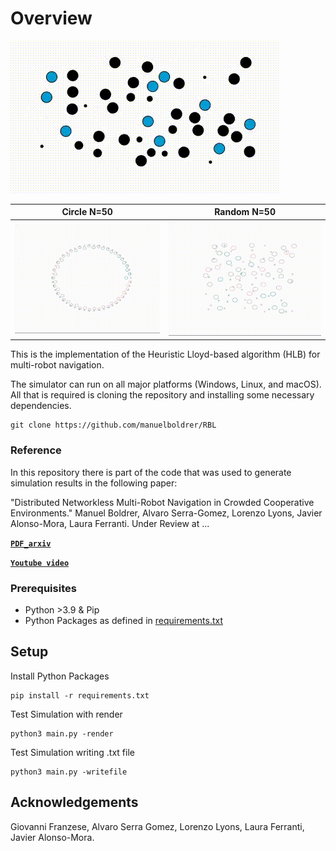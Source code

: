 # Overview
               
![](videos/tud.gif) 




Circle N=50                  |   Random N=50       | 
:-------------------------:|:-------------------------:|
![](videos/circle.gif)  | ![](videos/random.gif) | 


This is the implementation of the Heuristic Lloyd-based algorithm (HLB) for multi-robot navigation. 


The simulator can run on all major platforms (Windows, Linux, and macOS). All that is required is cloning the repository and installing some necessary dependencies.


    git clone https://github.com/manuelboldrer/RBL

### Reference
In this repository there is part of the code that was used to generate simulation results in the following paper: 

"Distributed Networkless Multi-Robot Navigation in Crowded Cooperative Environments."
Manuel Boldrer, Alvaro Serra-Gomez, Lorenzo Lyons, Javier Alonso-Mora, Laura Ferranti. Under Review at ...

**[`PDF_arxiv`](https://arxiv.org/pdf/2310.19511.pdf)** 

**[`Youtube video`](https://www.youtube.com/watch?v=ZCm-KYHxNG4)** 
 

### Prerequisites
- Python >3.9 & Pip
- Python Packages as defined in [requirements.txt](requirements.txt) 

## Setup
Install Python Packages
    
    pip install -r requirements.txt

Test Simulation with render

    python3 main.py -render

Test Simulation writing .txt file

    python3 main.py -writefile

## Acknowledgements

Giovanni Franzese,
Alvaro Serra Gomez,
Lorenzo Lyons,
Laura Ferranti,
Javier Alonso-Mora.








